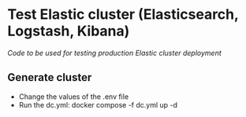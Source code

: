 # Test Elastic cluster (Elasticsearch, Logstash, Kibana)

*Code to be used for testing production Elastic cluster deployment*

## Generate cluster
- Change the values of the .env file
- Run the dc.yml: docker compose -f dc.yml up -d